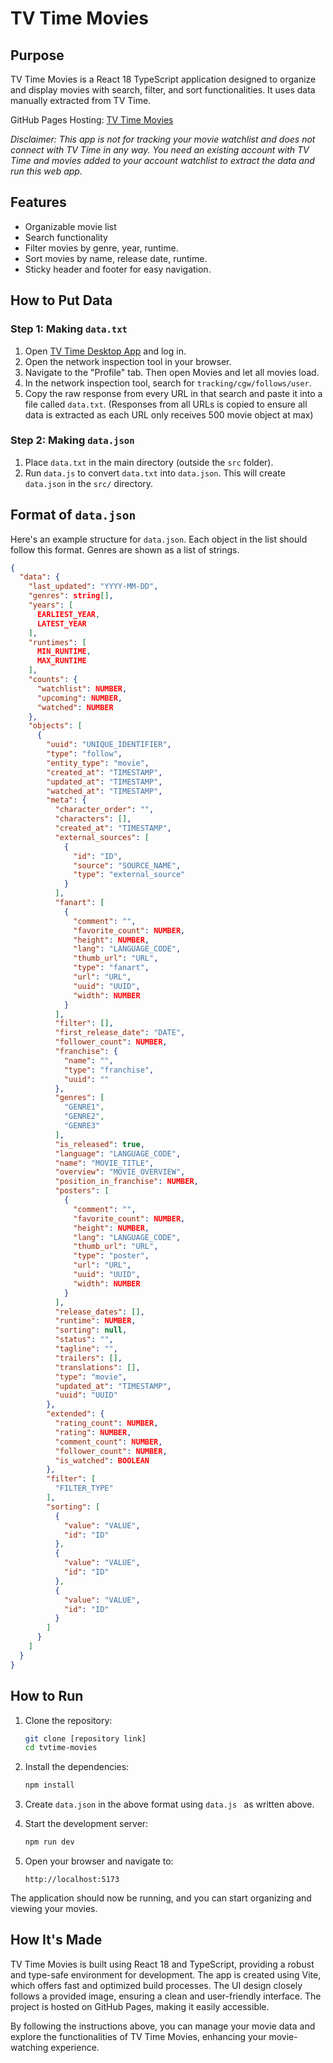 # TV Time Movies

## Purpose

TV Time Movies is a React 18 TypeScript application designed to organize and display movies with search, filter, and sort functionalities. It uses data manually extracted from TV Time.

GitHub Pages Hosting: [TV Time Movies](https://pawasagrwl.github.io/tvtime-movies/)

*Disclaimer: This app is not for tracking your movie watchlist and does not connect with TV Time in any way. You need an existing account with TV Time and movies added to your account watchlist to extract the data and run this web app.*

## Features

- Organizable movie list
- Search functionality
- Filter movies by genre, year, runtime.
- Sort movies by name, release date, runtime.
- Sticky header and footer for easy navigation.

## How to Put Data

### Step 1: Making `data.txt`

1. Open [TV Time Desktop App](https://app.tvtime.com) and log in.
2. Open the network inspection tool in your browser.
3. Navigate to the "Profile" tab. Then open Movies and let all movies load.
4. In the network inspection tool, search for `tracking/cgw/follows/user`.
5. Copy the raw response from every URL in that search and paste it into a file called `data.txt`. (Responses from all URLs is copied to ensure all data is extracted as each URL only receives 500 movie object at max)

### Step 2: Making `data.json`

1. Place `data.txt` in the main directory (outside the `src` folder).
2. Run `data.js` to convert `data.txt` into `data.json`. This will create `data.json` in the `src/` directory.

## Format of `data.json`

Here's an example structure for `data.json`. Each object in the list should follow this format. Genres are shown as a list of strings.

```json
{
  "data": {
    "last_updated": "YYYY-MM-DD",
    "genres": string[],
    "years": [
      EARLIEST_YEAR,
      LATEST_YEAR
    ],
    "runtimes": [
      MIN_RUNTIME,
      MAX_RUNTIME
    ],
    "counts": {
      "watchlist": NUMBER,
      "upcoming": NUMBER,
      "watched": NUMBER
    },
    "objects": [
      {
        "uuid": "UNIQUE_IDENTIFIER",
        "type": "follow",
        "entity_type": "movie",
        "created_at": "TIMESTAMP",
        "updated_at": "TIMESTAMP",
        "watched_at": "TIMESTAMP",
        "meta": {
          "character_order": "",
          "characters": [],
          "created_at": "TIMESTAMP",
          "external_sources": [
            {
              "id": "ID",
              "source": "SOURCE_NAME",
              "type": "external_source"
            }
          ],
          "fanart": [
            {
              "comment": "",
              "favorite_count": NUMBER,
              "height": NUMBER,
              "lang": "LANGUAGE_CODE",
              "thumb_url": "URL",
              "type": "fanart",
              "url": "URL",
              "uuid": "UUID",
              "width": NUMBER
            }
          ],
          "filter": [],
          "first_release_date": "DATE",
          "follower_count": NUMBER,
          "franchise": {
            "name": "",
            "type": "franchise",
            "uuid": ""
          },
          "genres": [
            "GENRE1",
            "GENRE2",
            "GENRE3"
          ],
          "is_released": true,
          "language": "LANGUAGE_CODE",
          "name": "MOVIE_TITLE",
          "overview": "MOVIE_OVERVIEW",
          "position_in_franchise": NUMBER,
          "posters": [
            {
              "comment": "",
              "favorite_count": NUMBER,
              "height": NUMBER,
              "lang": "LANGUAGE_CODE",
              "thumb_url": "URL",
              "type": "poster",
              "url": "URL",
              "uuid": "UUID",
              "width": NUMBER
            }
          ],
          "release_dates": [],
          "runtime": NUMBER,
          "sorting": null,
          "status": "",
          "tagline": "",
          "trailers": [],
          "translations": [],
          "type": "movie",
          "updated_at": "TIMESTAMP",
          "uuid": "UUID"
        },
        "extended": {
          "rating_count": NUMBER,
          "rating": NUMBER,
          "comment_count": NUMBER,
          "follower_count": NUMBER,
          "is_watched": BOOLEAN
        },
        "filter": [
          "FILTER_TYPE"
        ],
        "sorting": [
          {
            "value": "VALUE",
            "id": "ID"
          },
          {
            "value": "VALUE",
            "id": "ID"
          },
          {
            "value": "VALUE",
            "id": "ID"
          }
        ]
      }
    ]
  }
}
```

## How to Run

1. Clone the repository:

   ```sh
   git clone [repository link]
   cd tvtime-movies
   ```

2. Install the dependencies:

   ```sh
   npm install
   ```
3. Create `data.json` in the above format using `data.js ` as written above.

4. Start the development server:

   ```sh
   npm run dev
   ```
5. Open your browser and navigate to:
   ```
   http://localhost:5173
   ```

The application should now be running, and you can start organizing and viewing your movies.

## How It's Made

TV Time Movies is built using React 18 and TypeScript, providing a robust and type-safe environment for development. The app is created using Vite, which offers fast and optimized build processes. The UI design closely follows a provided image, ensuring a clean and user-friendly interface. The project is hosted on GitHub Pages, making it easily accessible.

By following the instructions above, you can manage your movie data and explore the functionalities of TV Time Movies, enhancing your movie-watching experience.
